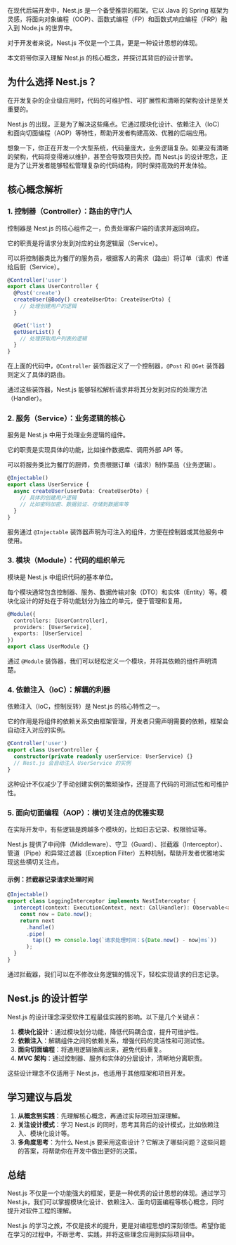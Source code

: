 在现代后端开发中，Nest.js 是一个备受推崇的框架。它以 Java 的 Spring 框架为灵感，将面向对象编程（OOP）、函数式编程（FP）和函数式响应编程（FRP）融入到 Node.js 的世界中。

对于开发者来说，Nest.js 不仅是一个工具，更是一种设计思想的体现。

本文将带你深入理解 Nest.js 的核心概念，并探讨其背后的设计哲学。

## 为什么选择 Nest.js？

在开发复杂的企业级应用时，代码的可维护性、可扩展性和清晰的架构设计是至关重要的。

Nest.js 的出现，正是为了解决这些痛点。它通过模块化设计、依赖注入（IoC）和面向切面编程（AOP）等特性，帮助开发者构建高效、优雅的后端应用。

想象一下，你正在开发一个大型系统，代码量庞大，业务逻辑复杂。如果没有清晰的架构，代码将变得难以维护，甚至会导致项目失控。而 Nest.js 的设计理念，正是为了让开发者能够轻松管理复杂的代码结构，同时保持高效的开发体验。

## 核心概念解析

### 1. 控制器（Controller）：路由的守门人

控制器是 Nest.js 的核心组件之一，负责处理客户端的请求并返回响应。

它的职责是将请求分发到对应的业务逻辑层（Service）。

可以将控制器类比为餐厅的服务员，根据客人的需求（路由）将订单（请求）传递给后厨（Service）。

```TypeScript
@Controller('user')
export class UserController {
  @Post('create')
  createUser(@Body() createUserDto: CreateUserDto) {
    // 处理创建用户的逻辑
  }

  @Get('list')
  getUserList() {
    // 处理获取用户列表的逻辑
  }
}
```

在上面的代码中，`@Controller` 装饰器定义了一个控制器，`@Post` 和 `@Get` 装饰器则定义了具体的路由。

通过这些装饰器，Nest.js 能够轻松解析请求并将其分发到对应的处理方法（Handler）。

### 2. 服务（Service）：业务逻辑的核心

服务是 Nest.js 中用于处理业务逻辑的组件。

它的职责是实现具体的功能，比如操作数据库、调用外部 API 等。

可以将服务类比为餐厅的厨师，负责根据订单（请求）制作菜品（业务逻辑）。

```TypeScript
@Injectable()
export class UserService {
  async createUser(userData: CreateUserDto) {
    // 具体的创建用户逻辑
    // 比如密码加密、数据验证、存储到数据库等
  }
}
```

服务通过 `@Injectable` 装饰器声明为可注入的组件，方便在控制器或其他服务中使用。

### 3. 模块（Module）：代码的组织单元

模块是 Nest.js 中组织代码的基本单位。

每个模块通常包含控制器、服务、数据传输对象（DTO）和实体（Entity）等。模块化设计的好处在于将功能划分为独立的单元，便于管理和复用。

```TypeScript
@Module({
  controllers: [UserController],
  providers: [UserService],
  exports: [UserService]
})
export class UserModule {}
```

通过 `@Module` 装饰器，我们可以轻松定义一个模块，并将其依赖的组件声明清楚。

### 4. 依赖注入（IoC）：解耦的利器

依赖注入（IoC，控制反转）是 Nest.js 的核心特性之一。

它的作用是将组件的依赖关系交由框架管理，开发者只需声明需要的依赖，框架会自动注入对应的实例。

```TypeScript
@Controller('user')
export class UserController {
  constructor(private readonly userService: UserService) {}
  // Nest.js 会自动注入 UserService 的实例
}
```

这种设计不仅减少了手动创建实例的繁琐操作，还提高了代码的可测试性和可维护性。

### 5. 面向切面编程（AOP）：横切关注点的优雅实现

在实际开发中，有些逻辑是跨越多个模块的，比如日志记录、权限验证等。

Nest.js 提供了中间件（Middleware）、守卫（Guard）、拦截器（Interceptor）、管道（Pipe）和异常过滤器（Exception Filter）五种机制，帮助开发者优雅地实现这些横切关注点。

#### 示例：拦截器记录请求处理时间

```TypeScript
@Injectable()
export class LoggingInterceptor implements NestInterceptor {
  intercept(context: ExecutionContext, next: CallHandler): Observable<any> {
    const now = Date.now();
    return next
      .handle()
      .pipe(
        tap(() => console.log(`请求处理时间：${Date.now() - now}ms`))
      );
  }
}
```

通过拦截器，我们可以在不修改业务逻辑的情况下，轻松实现请求的日志记录。

## Nest.js 的设计哲学

Nest.js 的设计理念深受软件工程最佳实践的影响。以下是几个关键点：

1. **模块化设计**：通过模块划分功能，降低代码耦合度，提升可维护性。
2. **依赖注入**：解耦组件之间的依赖关系，增强代码的灵活性和可测试性。
3. **面向切面编程**：将通用逻辑抽离出来，避免代码重复。
4. **MVC 架构**：通过控制器、服务和实体的分层设计，清晰地分离职责。

这些设计理念不仅适用于 Nest.js，也适用于其他框架和项目开发。

## 学习建议与启发

1. **从概念到实践**：先理解核心概念，再通过实际项目加深理解。
2. **关注设计模式**：学习 Nest.js 的同时，思考其背后的设计模式，比如依赖注入、模块化设计等。
3. **多角度思考**：为什么 Nest.js 要采用这些设计？它解决了哪些问题？这些问题的答案，将帮助你在开发中做出更好的决策。

## 总结

Nest.js 不仅是一个功能强大的框架，更是一种优秀的设计思想的体现。通过学习 Nest.js，我们可以掌握模块化设计、依赖注入、面向切面编程等核心概念，同时提升对软件工程的理解。

Nest.js 的学习之旅，不仅是技术的提升，更是对编程思想的深刻领悟。希望你能在学习的过程中，不断思考、实践，并将这些理念应用到实际项目中。
